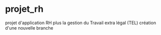 # projet_rh
projet d'application RH plus la gestion du Travail extra légal (TEL)
création d'une nouvelle branche
